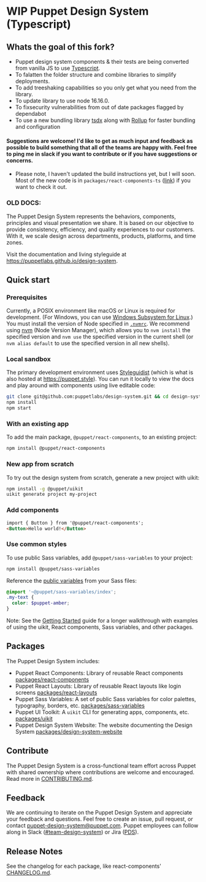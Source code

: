 # WIP Puppet Design System (Typescript)

## Whats the goal of this fork?
- Puppet design system components & their tests are being converted from vanilla JS to use [Typescript](https://www.typescriptlang.org/docs/handbook/typescript-from-scratch.html).
- To falatten the folder structure and combine libraries to simplify deployments.
- To add treeshaking capabilities so you only get what you need from the library.
- To update library to use node 16.16.0.
- To fixsecurity vulnerabilities from out of date packages flagged by dependabot
- To use a new bundling library [tsdx](https://tsdx.io/) along with [Rollup](https://rollupjs.org/guide/en/#overview) for faster bundling and configuration

#### Suggestions are welcome! I'd like to get as much input and feedback as possible to build something that all of the teams are happy with. Feel free to ping me in slack if you want to contribute or if you have suggestions or concerns. 

* Please note, I haven't updated the build instructions yet, but I will soon. Most of the new code is in `packages/react-components-ts` ([link](https://github.com/Krable55/ts-design-system/tree/main/packages/react-components-ts)) if you want to check it out. 

### OLD DOCS:

The Puppet Design System represents the behaviors, components, principles and visual presentation we share. It is based on our objective to provide consistency, efficiency, and quality experiences to our customers. With it, we scale design across departments, products, platforms, and time zones.

Visit the documentation and living styleguide at <https://puppetlabs.github.io/design-system>.

## Quick start

### Prerequisites

Currently, a POSIX environment like macOS or Linux is required for development. (For Windows, you can use [Windows Subsystem for Linux](https://docs.microsoft.com/en-us/windows/wsl/).) You must install the version of Node specified in [`.nvmrc`](.nvmrc). We recommend using [nvm](https://github.com/nvm-sh/nvm) (Node Version Manager), which allows you to `nvm install` the specified version and `nvm use` the specified version in the current shell (or `nvm alias default` to use the specified version in all new shells).

### Local sandbox

The primary development environment uses [Styleguidist](https://react-styleguidist.js.org) (which is what is also hosted at <https://puppet.style>). You can run it locally to view the docs and play around with components using live editable code:

```sh
git clone git@github.com:puppetlabs/design-system.git && cd design-system
npm install
npm start
```

### With an existing app

To add the main package, `@puppet/react-components`, to an existing project:

```sh
npm install @puppet/react-components
```

### New app from scratch

To try out the design system from scratch, generate a new project with uikit:

```sh
npm install -g @puppet/uikit
uikit generate project my-project
```

### Add components

```html
import { Button } from '@puppet/react-components';
<Button>Hello world!</Button>
```

### Use common styles

To use public Sass variables, add `@puppet/sass-variables` to your project:

```sh
npm install @puppet/sass-variables
```

Reference the [public variables](packages/sass-variables) from your Sass files:

```scss
@import '~@puppet/sass-variables/index';
.my-text {
  color: $puppet-amber;
}
```

Note: See the [Getting Started](getting-started.md) guide for a longer walkthrough with examples of using the uikit, React components, Sass variables, and other packages.

## Packages

The Puppet Design System includes:

- Puppet React Components: Library of reusable React components [packages/react-components](packages/react-components)
- Puppet React Layouts: Library of reusable React layouts like login screens [packages/react-layouts](packages/react-layouts)
- Puppet Sass Variables: A set of public Sass variables for color palettes, typography, borders, etc. [packages/sass-variables](packages/sass-variables)
- Puppet UI Toolkit: A `uikit` CLI for generating apps, components, etc. [packages/uikit](packages/uikit)
- Puppet Design System Website: The website documenting the Design System [packages/design-system-website](packages/design-system-website)

## Contribute

The Puppet Design System is a cross-functional team effort across Puppet with shared ownership where contributions are welcome and encouraged. Read more in [CONTRIBUTING.md](CONTRIBUTING.md).

## Feedback

We are continuing to iterate on the Puppet Design System and appreciate your feedback and questions. Feel free to create an issue, pull request, or contact <puppet-design-system@puppet.com>. Puppet employees can follow along in Slack ([#team-design-system](https://puppet.slack.com/messages/CFFECRQAY)) or Jira ([PDS](https://tickets.puppetlabs.com/secure/RapidBoard.jspa?projectKey=PDS&rapidView=1018&view=planning)).


## Release Notes

See the changelog for each package, like react-components' [CHANGELOG.md](CHANGELOG.md).
